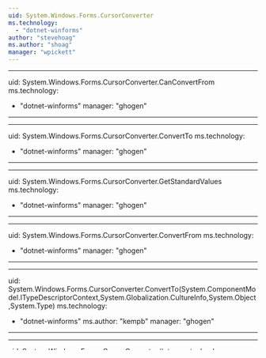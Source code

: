 ```yaml
---
uid: System.Windows.Forms.CursorConverter
ms.technology: 
  - "dotnet-winforms"
author: "stevehoag"
ms.author: "shoag"
manager: "wpickett"
---
```


---
uid: System.Windows.Forms.CursorConverter.CanConvertFrom
ms.technology: 
  - "dotnet-winforms"
manager: "ghogen"
---

---
uid: System.Windows.Forms.CursorConverter.ConvertTo
ms.technology: 
  - "dotnet-winforms"
manager: "ghogen"
---

---
uid: System.Windows.Forms.CursorConverter.GetStandardValues
ms.technology: 
  - "dotnet-winforms"
manager: "ghogen"
---

---
uid: System.Windows.Forms.CursorConverter.ConvertFrom
ms.technology: 
  - "dotnet-winforms"
manager: "ghogen"
---

---
uid: System.Windows.Forms.CursorConverter.ConvertTo(System.ComponentModel.ITypeDescriptorContext,System.Globalization.CultureInfo,System.Object,System.Type)
ms.technology: 
  - "dotnet-winforms"
ms.author: "kempb"
manager: "ghogen"
---

---
uid: System.Windows.Forms.CursorConverter.#ctor
ms.technology: 
  - "dotnet-winforms"
author: "stevehoag"
ms.author: "shoag"
manager: "wpickett"
---

---
uid: System.Windows.Forms.CursorConverter.GetStandardValuesSupported
ms.technology: 
  - "dotnet-winforms"
manager: "ghogen"
---

---
uid: System.Windows.Forms.CursorConverter.CanConvertFrom(System.ComponentModel.ITypeDescriptorContext,System.Type)
ms.technology: 
  - "dotnet-winforms"
author: "stevehoag"
ms.author: "shoag"
manager: "wpickett"
---

---
uid: System.Windows.Forms.CursorConverter.CanConvertTo
ms.technology: 
  - "dotnet-winforms"
manager: "ghogen"
---

---
uid: System.Windows.Forms.CursorConverter.ConvertFrom(System.ComponentModel.ITypeDescriptorContext,System.Globalization.CultureInfo,System.Object)
ms.technology: 
  - "dotnet-winforms"
author: "stevehoag"
ms.author: "shoag"
manager: "wpickett"
---

---
uid: System.Windows.Forms.CursorConverter.GetStandardValuesSupported(System.ComponentModel.ITypeDescriptorContext)
ms.technology: 
  - "dotnet-winforms"
ms.author: "kempb"
manager: "ghogen"
---

---
uid: System.Windows.Forms.CursorConverter.GetStandardValues(System.ComponentModel.ITypeDescriptorContext)
ms.technology: 
  - "dotnet-winforms"
author: "stevehoag"
ms.author: "shoag"
manager: "wpickett"
---

---
uid: System.Windows.Forms.CursorConverter.CanConvertTo(System.ComponentModel.ITypeDescriptorContext,System.Type)
ms.technology: 
  - "dotnet-winforms"
author: "stevehoag"
ms.author: "shoag"
manager: "wpickett"
---
